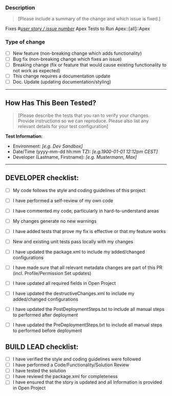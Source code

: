### Description

> [Please include a summary of the change and which issue is fixed.]

Fixes #*[user story / issue number](https://link-to-open-project.com)*
Apex Tests to Run Apex::[all]::Apex

### Type of change

- [ ] New feature (non-breaking change which adds functionality)
- [ ] Bug fix (non-breaking change which fixes an issue)
- [ ] Breaking change (fix or feature that would cause existing functionality to not work as expected)
- [ ] This change requires a documentation update
- [ ] Doc. Update (updating documentation/styling)

---

## How Has This Been Tested?

> [Please describe the tests that you ran to verify your changes. Provide instructions so we can reproduce. Please also list any relevant details for your test configuration]

**Test Information**:
* Environment: *[e.g. Dev Sandbox]*
* Date/Time (yyyy-mm-dd hh:mm TZ): *[e.g.1900-01-01 12:12pm CEST]*
* Developer (Lastname, Firstname): *[e.g. Mustermann, Max]*

---

## DEVELOPER checklist:

- [ ] My code follows the style and coding guidelines of this project
- [ ] I have performed a self-review of my own code
- [ ] I have commented my code, particularly in hard-to-understand areas
- [ ] My changes generate no new warnings
- [ ] I have added tests that prove my fix is effective or that my feature works
- [ ] New and existing unit tests pass locally with my changes
- [ ] I have updated the package.xml to include my added/changed configurations
- [ ] I have made sure that all relevant metadata changes are part of this PR (incl. Profile/Permission Set updates)
- [ ] I have updated all required fields in Open Project
- [ ] I have updated the destructiveChanges.xml to include my added/changed configurations
- [ ] I have updated the PostDeploymentSteps.txt to include all manual steps to performed after deployment
- [ ] I have updated the PreDeploymentSteps.txt to include all manual steps to performed before deployment


## BUILD LEAD checklist:

- [ ] I have verified the style and coding guidelines were followed
- [ ] I have performed a Code/Functionality/Solution Review
- [ ] I have tested the solution
- [ ] I have reviewd the package.xml for completeness
- [ ] I have ensured that the story is updated and all Information is provided in Open Project